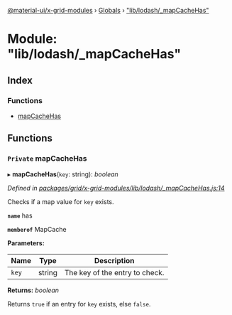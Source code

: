 [@material-ui/x-grid-modules](../README.md) › [Globals](../globals.md) › ["lib/lodash/\_mapCacheHas"](_lib_lodash__mapcachehas_.md)

# Module: "lib/lodash/\_mapCacheHas"

## Index

### Functions

- [mapCacheHas](_lib_lodash__mapcachehas_.md#private-mapcachehas)

## Functions

### `Private` mapCacheHas

▸ **mapCacheHas**(`key`: string): _boolean_

_Defined in [packages/grid/x-grid-modules/lib/lodash/\_mapCacheHas.js:14](https://github.com/mui-org/material-ui-x/blob/a679779/packages/grid/x-grid-modules/lib/lodash/_mapCacheHas.js#L14)_

Checks if a map value for `key` exists.

**`name`** has

**`memberof`** MapCache

**Parameters:**

| Name  | Type   | Description                    |
| ----- | ------ | ------------------------------ |
| `key` | string | The key of the entry to check. |

**Returns:** _boolean_

Returns `true` if an entry for `key` exists, else `false`.
